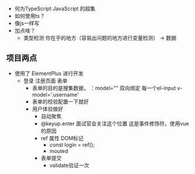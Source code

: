 - 何为TypeScript
   JavaScript 的超集
- 如何使用ts？
 - 像js一样写
 - 加点啥？
      - 类型检测
         你在乎的地方（容易出问题的地方进行变量检测） -> 数据
## 项目两点
- 使用了 ElementPlus 进行开发
   - 登录 注册页面 表单
     - 表单的目的是搜集数据， ：model="" 双向绑定
         每一个el-input v-model='.username'
      - 表单的校验配置一下就好
      - 用户体验做好
         - 自动聚焦
         - @keyup.enter 面试官会关注这个位置  这是事件修饰符，使用vue的原因
         - ref 属性 DOM标记
            - const login = ref();
            - mouted <from ref="login">
         - 表单提交
            - validate验证一次

